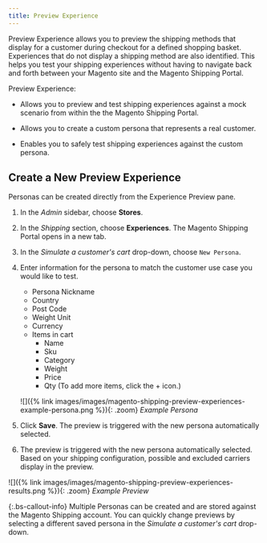 ```yaml
---
title: Preview Experience
---
```


Preview Experience allows you to preview the shipping methods that display for a customer during checkout for a defined shopping basket. Experiences that do not display a shipping method are also identified. This helps you test your shipping experiences without having to navigate back and forth between your Magento site and the Magento Shipping Portal.

Preview Experience:

- Allows you to preview and test shipping experiences against a mock scenario from within the the Magento Shipping Portal.

- Allows you to create a custom persona that represents a real customer.

- Enables you to safely test shipping experiences against the custom persona.

## Create a New Preview Experience

Personas can be created directly from the Experience Preview pane.

1.  In the _Admin_ sidebar, choose **Stores**.

1.  In the _Shipping_ section, choose **Experiences**. The Magento Shipping Portal opens in a new tab.

1.  In the _Simulate a customer's cart_ drop-down, choose `New Persona`.

1.  Enter information for the persona to match the customer use case you would like to test.

    - Persona Nickname
    - Country
    - Post Code
    - Weight Unit
    - Currency
    - Items in cart
        - Name
        - Sku
        - Category
        - Weight
        - Price
        - Qty
            (To add more items, click the + icon.)

    ![]({% link images/images/magento-shipping-preview-experiences-example-persona.png %}){: .zoom}
    _Example Persona_

1. Click **Save**. The preview is triggered with the new persona automatically selected.

1. The preview is triggered with the new persona automatically selected. Based on your shipping configuration, possible and excluded carriers display in the preview.

![]({% link images/images/magento-shipping-preview-experiences-results.png %}){: .zoom}
_Example Preview_

{:.bs-callout-info}
Multiple Personas can be created and are stored against the Magento Shipping account. You can quickly change previews by selecting a different saved persona in the _Simulate a customer's cart_ drop-down.
